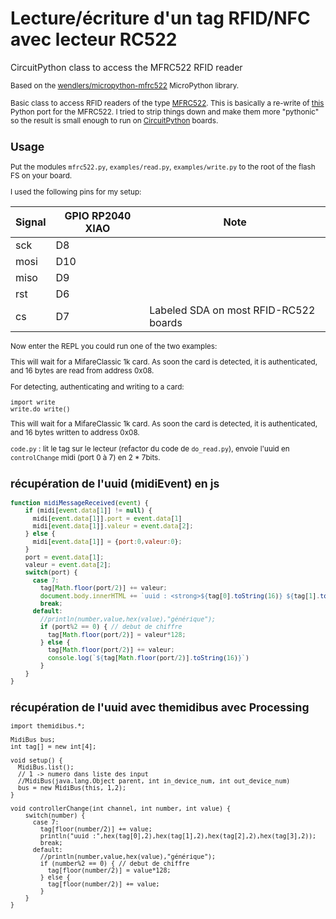 # Lecture/écriture d'un tag RFID/NFC avec lecteur RC522
CircuitPython class to access the MFRC522 RFID reader

<small>Based on the [wendlers/micropython-mfrc522](https://github.com/wendlers/micropython-mfrc522) MicroPython library.

Basic class to access RFID readers of the type [MFRC522](http://www.nxp.com/documents/data_sheet/MFRC522.pdf).
This is basically a re-write of [this](https://github.com/mxgxw/MFRC522-python) Python port for the MFRC522. I
tried to strip things down and make them more "pythonic" so the result is small enough to run on
[CircuitPython](https://github.com/adafruit/circuitpython) boards.

## Usage

Put the modules ``mfrc522.py``, ``examples/read.py``, ``examples/write.py`` to the root of the flash FS on your board.

I used the following pins for my setup:

| Signal    | GPIO RP2040 XIAO | Note                                 |
| --------- | ---------------- | ------------------------------------ |
| sck       | D8               |                                      |
| mosi      | D10              |                                      |
| miso      | D9               |                                      |
| rst       | D6               |                                      |
| cs        | D7               |Labeled SDA on most RFID-RC522 boards |

Now enter the REPL you could run one of the two examples:

This will wait for a MifareClassic 1k card. As soon the card is detected, it is authenticated, and
16 bytes are read from address 0x08.

For detecting, authenticating and writing to a card:

    import write
    write.do_write()

This will wait for a MifareClassic 1k card. As soon the card is detected, it is authenticated, and
16 bytes written to address 0x08.

`code.py` :
lit le tag sur le lecteur (refactor du code de `do_read.py`), envoie l'uuid en `controlChange` midi (port 0 à 7) en 2 * 7bits.

## récupération de l'uuid (midiEvent) en js
``` js
function midiMessageReceived(event) {
    if (midi[event.data[1]] != null) {
      midi[event.data[1]].port = event.data[1]
      midi[event.data[1]].valeur = event.data[2];
    } else {
      midi[event.data[1]] = {port:0,valeur:0};
    }
    port = event.data[1];
    valeur = event.data[2];
    switch(port) {
      case 7:
        tag[Math.floor(port/2)] += valeur;
        document.body.innerHTML += `uuid : <strong>${tag[0].toString(16)} ${tag[1].toString(16)} ${tag[2].toString(16)} ${tag[3].toString(16)}</strong><br>`;
        break;
      default:
        //println(number,value,hex(value),"générique");
        if (port%2 == 0) { // debut de chiffre
          tag[Math.floor(port/2)] = valeur*128;
        } else {
          tag[Math.floor(port/2)] += valeur;
          console.log(`${tag[Math.floor(port/2)].toString(16)}`)
        }
    }
}
```

## récupération de l'uuid avec themidibus avec Processing
```processing
import themidibus.*;

MidiBus bus;
int tag[] = new int[4];

void setup() {
  MidiBus.list();
  // 1 -> numero dans liste des input
  //MidiBus(java.lang.Object parent, int in_device_num, int out_device_num)
  bus = new MidiBus(this, 1,2);
}

void controllerChange(int channel, int number, int value) {
    switch(number) {
      case 7:
        tag[floor(number/2)] += value;
        println("uuid :",hex(tag[0],2),hex(tag[1],2),hex(tag[2],2),hex(tag[3],2));
        break;
      default:
        //println(number,value,hex(value),"générique");
        if (number%2 == 0) { // debut de chiffre
          tag[floor(number/2)] = value*128;
        } else {
          tag[floor(number/2)] += value;
        }
    }
}
```
